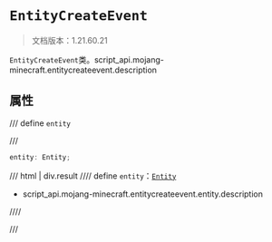 # `EntityCreateEvent`

> 文档版本：1.21.60.21

`EntityCreateEvent`类。script_api.mojang-minecraft.entitycreateevent.description

## 属性

/// define
`entity`


///

```js
entity: Entity;
```

/// html | div.result
//// define
`entity`：[`Entity`](./entity.md)

- script_api.mojang-minecraft.entitycreateevent.entity.description


////

///

